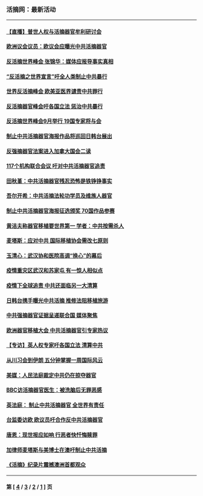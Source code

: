 ### 活摘网：最新活动
---
#### [【直播】普世人权与活摘器官牟利研讨会](../../pages/nf5883/n13425146.md?01230430) 
#### [欧洲议会议员：欧议会应曝光中共活摘器官](../../pages/nf5883/n13336571.md?01230430) 
#### [反活摘世界峰会 张锦华：媒体应报导事实真相](../../pages/nf5883/n13278502.md?01230430) 
#### [“反活摘之世界宣言”吁全人类制止中共暴行](../../pages/nf5883/n13259730.md?01230430) 
#### [世界反活摘峰会 欧美亚医界谴责中共罪行](../../pages/nf5883/n13253550.md?01230430) 
#### [反活摘器官峰会吁各国立法 惩治中共暴行](../../pages/nf5883/n13245052.md?01230430) 
#### [反活摘世界峰会9月举行 19国专家将与会](../../pages/nf5883/n13201492.md?01230430) 
#### [制止中共活摘器官海报作品将巡回日韩台展出](../../pages/nf5883/n13177791.md?01230430) 
#### [反强摘器官法案进入加拿大国会二读](../../pages/nf5883/n13033450.md?01230430) 
#### [117个机构联合会议 吁对中共活摘器官追责](../../pages/nf5883/n12775087.md?01230430) 
#### [田秋堇：中共活摘器官残忍恐怖是铁铮铮事实](../../pages/nf5883/n12702148.md?01230430) 
#### [吾尔开希：中共活摘法轮功学员及维族人器官](../../pages/nf5883/n12693197.md?01230430) 
#### [制止中共活摘器官海报征选颁奖 70国作品参赛](../../pages/nf5883/n12692050.md?01230430) 
#### [黄洁夫称器官移植要世界第一 学者：中共按需杀人](../../pages/nf5883/n12572329.md?01230430) 
#### [麦塔斯：应对中共 国际移植协会需改七原则](../../pages/nf5883/n12514711.md?01230430) 
#### [玉清心：武汉协和医院高调“换心”的幕后](../../pages/nf5883/n12298730.md?01230430) 
#### [疫情重灾区武汉和苏家屯 有一惊人相似点](../../pages/nf5883/n12150824.md?01230430) 
#### [疫情下全球追责 中共还面临另一大清算](../../pages/nf5883/n12070397.md?01230430) 
#### [日韩台携手曝光中共活摘 推修法阻移植旅游](../../pages/nf5883/n11712046.md?01230430) 
#### [中共强摘器官证据呈递联合国 媒体聚焦](../../pages/nf5883/n11546426.md?01230430) 
#### [欧洲器官移植大会 中共活摘器官引专家热议](../../pages/nf5883/n11539095.md?01230430) 
#### [【专访】英人权专家吁各国立法 清算中共](../../pages/nf5883/n11367315.md?01230430) 
#### [从川习会到伊朗 五分钟掌握一周国际风云](../../pages/nf5883/n11338520.md?01230430) 
#### [美媒：人民法庭裁定中共仍在掠夺器官](../../pages/nf5883/n11334897.md?01230430) 
#### [BBC访活摘器官医生：被洗脑后无罪恶感](../../pages/nf5883/n11335935.md?01230430) 
#### [英法庭： 制止中共活摘器官 全世界有责任](../../pages/nf5883/n11330691.md?01230430) 
#### [台监委访欧 欧议员吁合作反中共活摘器官](../../pages/nf5883/n11109190.md?01230430) 
#### [唐恩：现世报应如响 行恶者快忏悔赎罪](../../pages/nf5883/n11104016.md?01230430) 
#### [加律师麦塔斯与美博士在澳吁制止中共活摘](../../pages/nf5883/n10724764.md?01230430) 
#### [《活摘》纪录片震撼澳洲首都观众](../../pages/nf5883/n10722747.md?01230430) 

---
#### 第 [ [4](./4.md?01230430) / [3](./3.md?01230430) / [2](./2.md?01230430) / [1](./1.md?01230430) ] 页
